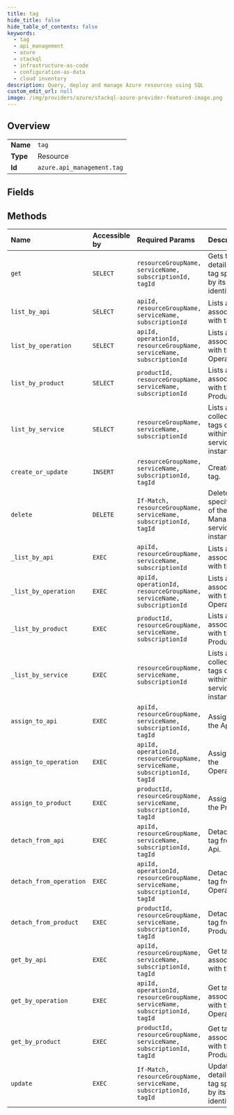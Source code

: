 ```yaml
---
title: tag
hide_title: false
hide_table_of_contents: false
keywords:
  - tag
  - api_management
  - azure    
  - stackql
  - infrastructure-as-code
  - configuration-as-data
  - cloud inventory
description: Query, deploy and manage Azure resources using SQL
custom_edit_url: null
image: /img/providers/azure/stackql-azure-provider-featured-image.png
---
```

  
    

## Overview
<table><tbody>
<tr><td><b>Name</b></td><td><code>tag</code></td></tr>
<tr><td><b>Type</b></td><td>Resource</td></tr>
<tr><td><b>Id</b></td><td><code>azure.api_management.tag</code></td></tr>
</tbody></table>

## Fields
## Methods
| Name | Accessible by | Required Params | Description |
|:-----|:--------------|:----------------|:------------|
| `get` | `SELECT` | `resourceGroupName, serviceName, subscriptionId, tagId` | Gets the details of the tag specified by its identifier. |
| `list_by_api` | `SELECT` | `apiId, resourceGroupName, serviceName, subscriptionId` | Lists all Tags associated with the API. |
| `list_by_operation` | `SELECT` | `apiId, operationId, resourceGroupName, serviceName, subscriptionId` | Lists all Tags associated with the Operation. |
| `list_by_product` | `SELECT` | `productId, resourceGroupName, serviceName, subscriptionId` | Lists all Tags associated with the Product. |
| `list_by_service` | `SELECT` | `resourceGroupName, serviceName, subscriptionId` | Lists a collection of tags defined within a service instance. |
| `create_or_update` | `INSERT` | `resourceGroupName, serviceName, subscriptionId, tagId` | Creates a tag. |
| `delete` | `DELETE` | `If-Match, resourceGroupName, serviceName, subscriptionId, tagId` | Deletes specific tag of the API Management service instance. |
| `_list_by_api` | `EXEC` | `apiId, resourceGroupName, serviceName, subscriptionId` | Lists all Tags associated with the API. |
| `_list_by_operation` | `EXEC` | `apiId, operationId, resourceGroupName, serviceName, subscriptionId` | Lists all Tags associated with the Operation. |
| `_list_by_product` | `EXEC` | `productId, resourceGroupName, serviceName, subscriptionId` | Lists all Tags associated with the Product. |
| `_list_by_service` | `EXEC` | `resourceGroupName, serviceName, subscriptionId` | Lists a collection of tags defined within a service instance. |
| `assign_to_api` | `EXEC` | `apiId, resourceGroupName, serviceName, subscriptionId, tagId` | Assign tag to the Api. |
| `assign_to_operation` | `EXEC` | `apiId, operationId, resourceGroupName, serviceName, subscriptionId, tagId` | Assign tag to the Operation. |
| `assign_to_product` | `EXEC` | `productId, resourceGroupName, serviceName, subscriptionId, tagId` | Assign tag to the Product. |
| `detach_from_api` | `EXEC` | `apiId, resourceGroupName, serviceName, subscriptionId, tagId` | Detach the tag from the Api. |
| `detach_from_operation` | `EXEC` | `apiId, operationId, resourceGroupName, serviceName, subscriptionId, tagId` | Detach the tag from the Operation. |
| `detach_from_product` | `EXEC` | `productId, resourceGroupName, serviceName, subscriptionId, tagId` | Detach the tag from the Product. |
| `get_by_api` | `EXEC` | `apiId, resourceGroupName, serviceName, subscriptionId, tagId` | Get tag associated with the API. |
| `get_by_operation` | `EXEC` | `apiId, operationId, resourceGroupName, serviceName, subscriptionId, tagId` | Get tag associated with the Operation. |
| `get_by_product` | `EXEC` | `productId, resourceGroupName, serviceName, subscriptionId, tagId` | Get tag associated with the Product. |
| `update` | `EXEC` | `If-Match, resourceGroupName, serviceName, subscriptionId, tagId` | Updates the details of the tag specified by its identifier. |
